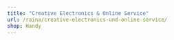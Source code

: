 ```yaml
---
title: "Creative Electronics & Online Service"
url: /raina/creative-electronics-und-online-service/
shop: Handy
---
```

